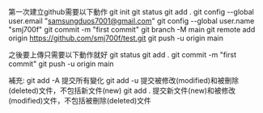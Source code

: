 第一次建立github需要以下動作
git init
git status
git add .
git config --global user.email "samsungduos7001@gmail.com"
git config --global user.name "smj700f"
git commit -m "first commit"
git branch -M main
git remote add origin https://github.com/smj700f/test.git
git push -u origin main

之後要上傳只需要以下動作就好
git status
git add .
git commit -m "first commit"
git push -u origin main

補充:
git add -A  提交所有變化
git add -u  提交被修改(modified)和被刪除(deleted)文件，不包括新文件(new)
git add .  提交新文件(new)和被修改(modified)文件，不包括被刪除(deleted)文件
